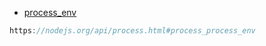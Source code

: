 - [process_env](https://nodejs.org/api/process.html#process_process_env)

```js
https://nodejs.org/api/process.html#process_process_env
```